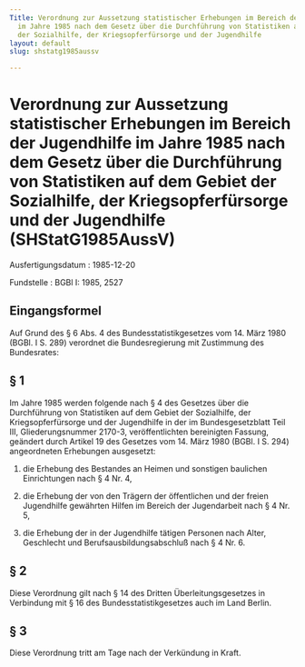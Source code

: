 ```yaml
---
Title: Verordnung zur Aussetzung statistischer Erhebungen im Bereich der Jugendhilfe
  im Jahre 1985 nach dem Gesetz über die Durchführung von Statistiken auf dem Gebiet
  der Sozialhilfe, der Kriegsopferfürsorge und der Jugendhilfe
layout: default
slug: shstatg1985aussv

---
```


# Verordnung zur Aussetzung statistischer Erhebungen im Bereich der Jugendhilfe im Jahre 1985 nach dem Gesetz über die Durchführung von Statistiken auf dem Gebiet der Sozialhilfe, der Kriegsopferfürsorge und der Jugendhilfe (SHStatG1985AussV)

Ausfertigungsdatum
:   1985-12-20

Fundstelle
:   BGBl I: 1985, 2527



## Eingangsformel

Auf Grund des § 6 Abs. 4 des Bundesstatistikgesetzes vom 14. März 1980
(BGBl. I S. 289) verordnet die Bundesregierung mit Zustimmung des
Bundesrates:


## § 1

Im Jahre 1985 werden folgende nach § 4 des Gesetzes über die
Durchführung von Statistiken auf dem Gebiet der Sozialhilfe, der
Kriegsopferfürsorge und der Jugendhilfe in der im Bundesgesetzblatt
Teil III, Gliederungsnummer 2170-3, veröffentlichten bereinigten
Fassung, geändert durch Artikel 19 des Gesetzes vom 14. März 1980
(BGBl. I S. 294) angeordneten Erhebungen ausgesetzt:

1.  die Erhebung des Bestandes an Heimen und sonstigen baulichen
    Einrichtungen nach § 4 Nr. 4,


2.  die Erhebung der von den Trägern der öffentlichen und der freien
    Jugendhilfe gewährten Hilfen im Bereich der Jugendarbeit nach § 4 Nr.
    5,


3.  die Erhebung der in der Jugendhilfe tätigen Personen nach Alter,
    Geschlecht und Berufsausbildungsabschluß nach § 4 Nr. 6.





## § 2

Diese Verordnung gilt nach § 14 des Dritten Überleitungsgesetzes in
Verbindung mit § 16 des Bundesstatistikgesetzes auch im Land Berlin.


## § 3

Diese Verordnung tritt am Tage nach der Verkündung in Kraft.

